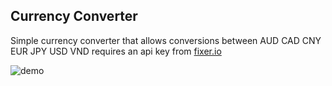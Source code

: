 ## Currency Converter

Simple currency converter that allows conversions between AUD CAD CNY EUR JPY USD VND
requires an api key from [fixer.io]("https://fixer.io/")

![demo](https://i.imgur.com/WqiHbLr.gifv)
